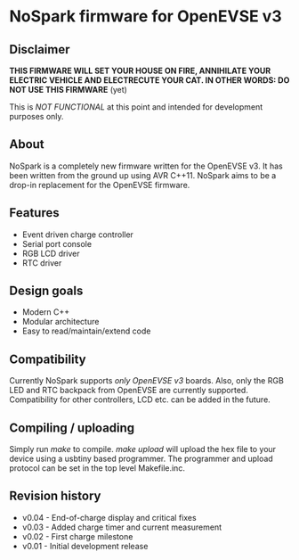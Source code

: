 # NoSpark firmware for OpenEVSE v3

## Disclaimer
**THIS FIRMWARE WILL SET YOUR HOUSE ON FIRE, ANNIHILATE YOUR ELECTRIC VEHICLE
AND ELECTRECUTE YOUR CAT. IN OTHER WORDS: DO NOT USE THIS FIRMWARE** (yet)

This is *NOT FUNCTIONAL* at this point and intended for development purposes
only.

## About
NoSpark is a completely new firmware written for the OpenEVSE v3. It has been
written from the ground up using AVR C++11. NoSpark aims to be a drop-in
replacement for the OpenEVSE firmware.

## Features
* Event driven charge controller
* Serial port console
* RGB LCD driver
* RTC driver

## Design goals
* Modern C++
* Modular architecture
* Easy to read/maintain/extend code

## Compatibility
Currently NoSpark supports *only OpenEVSE v3* boards. Also, only the RGB LED
and RTC backpack from OpenEVSE are currently supported. Compatibility for other
controllers, LCD etc. can be added in the future.

## Compiling / uploading

Simply run _make_ to compile.
_make upload_ will upload the hex file to your device using a usbtiny based
programmer. The programmer and upload protocol can be set in the top level
Makefile.inc.

## Revision history
* v0.04 - End-of-charge display and critical fixes
* v0.03 - Added charge timer and current measurement
* v0.02 - First charge milestone
* v0.01 - Initial development release

